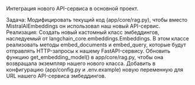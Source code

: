 Интеграция нового API-сервиса в основной проект.

Задача: Модифицировать текущий код (app/core/rag.py), чтобы вместо MistralAIEmbeddings он использовал наш новый API-сервис.
Реализация:
Создать новый кастомный класс эмбеддингов, наследуемый от langchain_core.embeddings.Embeddings.
В этом классе реализовать методы embed_documents и embed_query, которые будут отправлять HTTP-запросы к нашему FastAPI-сервису.
Обновить функцию get_embedding_model() в app/core/rag.py, чтобы она возвращала экземпляр нашего нового класса.
Добавить в конфигурацию (app/config.py и .env.example) новую переменную для URL нашего API-сервиса эмбеддингов.
